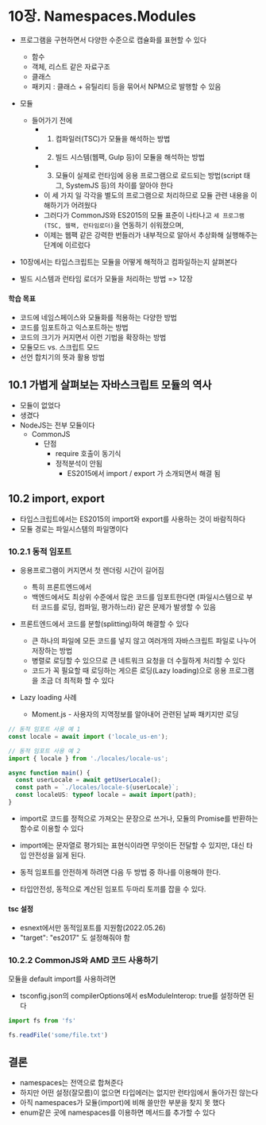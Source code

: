 # 10장. Namespaces.Modules

- 프로그램을 구현하면서 다양한 수준으로 캡슐화를 표현할 수 있다
  - 함수
  - 객체, 리스트 같은 자료구조
  - 클래스
  - 패키지 : 클래스 + 유틸리티 등을 묶어서 NPM으로 발행할 수 있음
- 모듈
  - 들어가기 전에
    - 1) 컴파일러(TSC)가 모듈을 해석하는 방법
    - 2) 빌드 시스템(웹팩, Gulp 등)이 모듈을 해석하는 방법
    - 3) 모듈이 실제로 런타임에 응용 프로그램으로 로드되는 방법(script 태그, SystemJS 등)의 차이를 알아야 한다
    - 이 세 가지 일 각각을 별도의 프로그램으로 처리하므로 모듈 관련 내용을 이해하기가 어려웠다
    - 그러다가 CommonJS와 ES2015의 모듈 표준이 나타나고 `세 프로그램(TSC, 웹팩, 런타임로더)`을 연동하기 쉬워졌으며,
    - 이제는 웹팩 같은 강력한 번들러가 내부적으로 알아서 추상화해 실행해주는 단계에 이르렀다

- 10장에서는 타입스크립트는 모듈을 어떻게 해적하고 컴파일하는지 살펴본다
- 빌드 시스템과 런타임 로더가 모듈을 처리하는 방법 => 12장

#### 학습 목표
- 코드에 네임스페이스와 모듈화를 적용하는 다양한 방법
- 코드를 임포트하고 익스포트하는 방법
- 코드의 크기가 커지면서 이런 기법을 확장하는 방법
- 모듈모드 vs. 스크립트 모드
- 선언 합치기의 뜻과 활용 방법

## 10.1 가볍게 살펴보는 자바스크립트 모듈의 역사
- 모듈이 없었다
- 생겼다
- NodeJS는 전부 모듈이다
  - CommonJS
    - 단점
      - require 호출이 동기식
      - 정적분석이 안됨
        - ES2015에서 import / export 가 소개되면서 해결 됨

## 10.2 import, export
- 타입스크립트에서는 ES2015의 import와 export를 사용하는 것이 바람직하다
- 모듈 경로는 파일시스템의 파일명이다

### 10.2.1 동적 임포트
- 응용프로그램이 커지면서 첫 렌더링 시간이 길어짐
  - 특히 프론트엔드에서
  - 백엔드에서도 최상위 수준에서 많은 코드를 임포트한다면 (파일시스템으로 부터 코드를 로딩, 컴파일, 평가하느라) 같은 문제가 발생할 수 있음

- 프론트엔드에서 코드를 분할(splitting)하여 해결할 수 있다
  - 큰 하나의 파일에 모든 코드를 넣지 않고 여러개의 자바스크립트 파일로 나누어 저장하는 방법
  - 병렬로 로딩할 수 있으므로 큰 네트워크 요청을 더 수월하게 처리할 수 있다
  - 코드가 꼭 필요할 때 로딩하는 게으른 로딩(Lazy loading)으로 응용 프로그램을 조금 더 최적화 할 수 있다
- Lazy loading 사례
  - Moment.js - 사용자의 지역정보를 알아내어 관련된 날짜 패키지만 로딩

```ts
// 동적 임포트 사용 예 1
const locale = await import ('locale_us-en');

// 동적 임포트 사용 예 2
import { locale } from './locales/locale-us';

async function main() {
  const userLocale = await getUserLocale();
  const path = `./locales/locale-${userLocale}`;
  const localeUS: typeof locale = await import(path);
}
```

- import로 코드를 정적으로 가져오는 문장으로 쓰거나, 모듈의 Promise를 반환하는 함수로 이용할 수 있다

- import에는 문자열로 평가되는 표현식이라면 무엇이든 전달할 수 있지만,
  대신 타입 안전성을 잃게 된다.
- 동적 임포트를 안전하게 하려면 다음 두 방법 중 하나를 이용해야 한다.

- 타입안전성, 동적으로 계산된 임포트 두마리 토끼를 잡을 수 있다.

#### tsc 설정
- esnext에서만 동적임포트를 지원함(2022.05.26)
- "target": "es2017" 도 설정해줘야 함

### 10.2.2 CommonJS와 AMD 코드 사용하기

모듈을 default import를 사용하려면
- tsconfig.json의 compilerOptions에서 esModuleInterop: true를 설정하면 된다

```ts
import fs from 'fs'

fs.readFile('some/file.txt')
```

## 결론
- namespaces는 전역으로 합쳐준다
- 하지만 어떤 설정(잘모름)이 없으면 타입에러는 없지만 런타임에서 돌아가진 않는다
- 아직 namespaces가 모듈(import)에 비해 쓸만한 부분을 찾지 못 했다
- enum같은 곳에 namespaces를 이용하면 메서드를 추가할 수 있다
